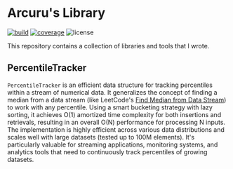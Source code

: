 # Arcuru's Library

[![build](https://img.shields.io/github/actions/workflow/status/arcuru/lib/rust.yml?style=flat-square)](https://github.com/arcuru/lib/actions?query=workflow%3ANix)
[![coverage](https://img.shields.io/codecov/c/github/arcuru/lib)](https://codecov.io/gh/arcuru/lib)
![license](https://img.shields.io/github/license/arcuru/lib)

This repository contains a collection of libraries and tools that I wrote.

## PercentileTracker

`PercentileTracker` is an efficient data structure for tracking percentiles within a stream of numerical data. It generalizes the concept of finding a median from a data stream (like LeetCode's [Find Median from Data Stream](https://leetcode.com/problems/find-median-from-data-stream/)) to work with any percentile. Using a smart bucketing strategy with lazy sorting, it achieves O(1) amortized time complexity for both insertions and retrievals, resulting in an overall O(N) performance for processing N inputs. The implementation is highly efficient across various data distributions and scales well with large datasets (tested up to 100M elements). It's particularly valuable for streaming applications, monitoring systems, and analytics tools that need to continuously track percentiles of growing datasets.

